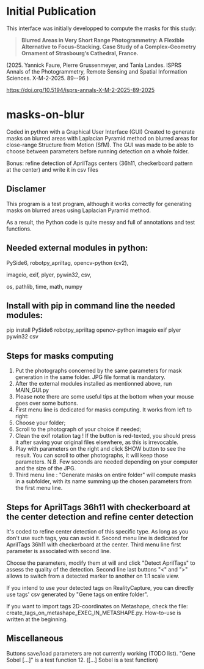 # Initial Publication
This interface was initially developped to compute the masks for this study:

>**Blurred Areas in Very Short Range Photogrammetry: A Flexible Alternative to Focus-Stacking. Case Study of a Complex-Geometry Ornament of Strasbourg’s Cathedral, France.**

(2025. Yannick Faure, Pierre Grussenmeyer, and Tania Landes. ISPRS Annals of the Photogrammetry, Remote Sensing and Spatial Information Sciences. X-M-2-2025. 89--96 )

https://doi.org/10.5194/isprs-annals-X-M-2-2025-89-2025


# masks-on-blur
Coded in python with a Graphical User Interface (GUI)
Created to generate masks on blurred areas with Laplacian Pyramid method on blurred areas for close-range Structure from Motion (SfM).
The GUI was made to be able to choose between parameters before running detection on a whole folder.

Bonus: refine detection of AprilTags centers (36h11, checkerboard pattern at the center) and write it in csv files

## Disclamer
This program is a test program, although it works correctly for generating masks on blurred areas using Laplacian Pyramid method. 

As a result, the Python code is quite messy and full of annotations and test functions.

## Needed external modules in python:
PySide6,
robotpy_apriltag,
opencv-python (cv2),

imageio,
exif,
plyer,
pywin32,
csv,

os,
pathlib,
time,
math,
numpy

## Install with pip in command line the needed modules:

pip install PySide6 robotpy_apriltag opencv-python imageio exif plyer pywin32 csv

## Steps for masks computing
1. Put the photographs concerned by the same parameters for mask generation in the same folder. JPG file format is mandatory.
2. After the external modules installed as mentionned above, run MAIN_GUI.py
3. Please note there are some useful tips at the bottom when your mouse goes over some buttons.
4. First menu line is dedicated for masks computing. It works from left to right:
5. Choose your folder;
6. Scroll to the photograph of your choice if needed;
7. Clean the exif rotation tag ! If the button is red-texted, you should press it after saving your original files elsewhere, as this is irrevocable.
8. Play with parameters on the right and click SHOW button to see the result. You can scroll to other photographs, it will keep those parameters.
   N.B. Few seconds are needed depending on your computer and the size of the JPG.
9. Third menu line : "Generate masks on entire folder" will compute masks in a subfolder, with its name summing up the chosen parameters from the first menu line.

## Steps for AprilTags 36h11 with checkerboard at the center detection and refine center detection
It's coded to refine center detection of this specific type. As long as you don't use such tags, you can avoid it.
Second menu line is dedicated for AprilTags 36h11 with checkerboard at the center. Third menu line first parameter is associated with second line. 

Choose the parameters, modify them at will and click "Detect AprilTags" to assess the quality of the detection.
Second line last buttons "<" and ">" allows to switch from a detected marker to another on 1:1 scale view.

If you intend to use your detected tags on RealityCapture, you can directly use tags' csv generated by "Gene tags on entire folder". 

If you want to import tags 2D-coordinates on Metashape, check the file: create_tags_on_metashape_EXEC_IN_METASHAPE.py. How-to-use is written at the beginning.

## Miscellaneous
Buttons save/load parameters are not currently working (TODO list). "Gene Sobel [...]" is a test function
12. ([...] Sobel is a test function)
